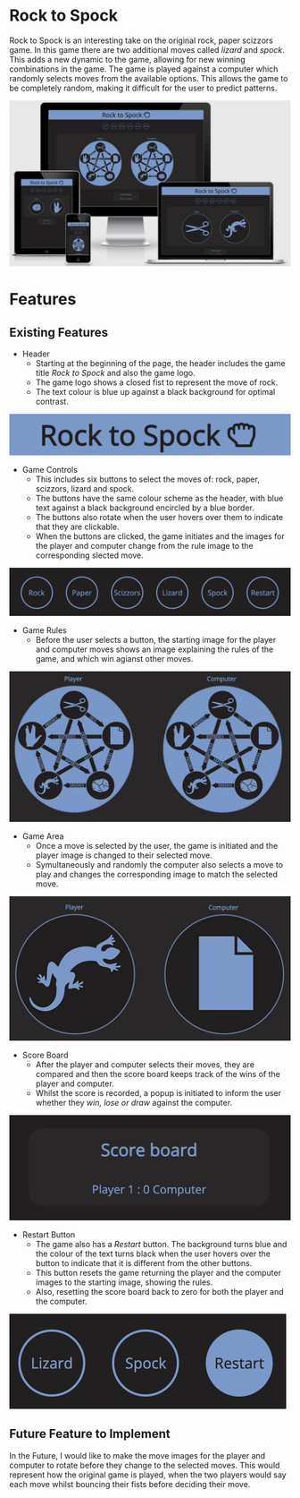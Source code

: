 # Rock to Spock
Rock to Spock is an interesting take on the original rock, paper scizzors game. In this game there are two additional moves called *lizard* and *spock*. This adds a new dynamic to the game, allowing for new winning combinations in the game. The game is played against a computer which randomly selects moves from the available options. This allows the game to be completely random, making it difficult for the user to predict patterns.

<img src="assets/images/responsive.png" alt="Image of Rock to Spock site on different screen sizes">

# Features

## Existing Features

- Header
    - Starting at the beginning of the page, the header includes the game title *Rock to Spock* and also the game logo.
    - The game logo shows a closed fist to represent the move of rock. 
    - The text colour is blue up against a black background for optimal contrast.  

<img src="assets/images/header.png" alt="Image of the Rock to Spock header and logo">

- Game Controls
    - This includes six buttons to select the moves of: rock, paper, scizzors, lizard and spock.
    - The buttons have the same colour scheme as the header, with blue text against a black background encircled by a blue border.
    - The buttons also rotate when the user hovers over them to indicate that they are clickable.
    - When the buttons are clicked, the game initiates and the images for the player and computer change from the rule image to the corresponding slected move.

<img src="assets/images/controls.png" alt="Image of the different moves that the player can select">

- Game Rules
    - Before the user selects a button, the starting image for the player and computer moves shows an image explaining the rules of the game, and which win agianst other moves.

<img src="assets/images/rules.png" alt="Image showing the rules of the game">

- Game Area
    - Once a move is selected by the user, the game is initiated and the player image is changed to their selected move.
    - Symultaneously and randomly the computer also selects a move to play and changes the corresponding image to match the selected move.

<img src="assets/images/moves.png" alt="Image of the game where player selects lizard and the computer selects paper">

- Score Board
    - After the player and computer selects their moves, they are compared and then the score board keeps track of the wins of the player and computer.
    - Whilst the score is recorded, a popup is initiated to inform the user whether they *win, lose or draw* against the computer.

<img src="assets/images/scores.png" alt="Image showing the scores of both the player and computer">

- Restart Button
    - The game also has a *Restart* button. The background turns blue and the colour of the text turns black when the user hovers over the button to indicate that it is different from the other buttons.
    - This button resets the game returning the player and the computer images to the starting image, showing the rules.
    - Also, resetting the score board back to zero for both the player and the computer.

<img src="assets/images/restart.png" alt="Image of the restart button">

## Future Feature to Implement

In the Future, I would like to make the move images for the player and computer to rotate before they change to the selected moves. This would represent how the original game is played, when the two players would say each move whilst bouncing their fists before deciding their move.